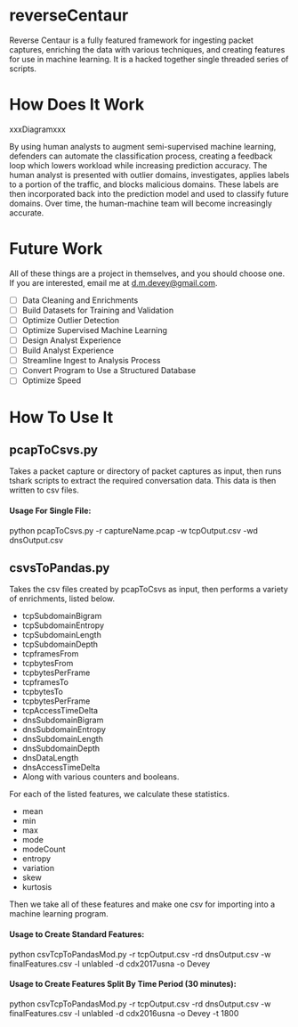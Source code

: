 # reverseCentaur

Reverse Centaur is a fully featured framework for ingesting packet captures, enriching the data with various techniques, and creating features for use in machine learning. It is a hacked together single threaded series of scripts. 

# How Does It Work

xxxDiagramxxx 

By using human analysts to augment semi-supervised machine learning, defenders can automate the classification process, creating a feedback loop which lowers workload while increasing prediction accuracy. The human analyst is presented with outlier domains, investigates, applies labels to a portion of the traffic, and blocks malicious domains. These labels are then incorporated back into the prediction model and used to classify future domains. Over time, the human-machine team will become increasingly accurate. 

# Future Work 

All of these things are a project in themselves, and you should choose one. If you are interested, email me at d.m.devey@gmail.com. 
- [ ] Data Cleaning and Enrichments
- [ ] Build Datasets for Training and Validation
- [ ] Optimize Outlier Detection
- [ ] Optimize Supervised Machine Learning
- [ ] Design Analyst Experience
- [ ] Build Analyst Experience
- [ ] Streamline Ingest to Analysis Process
- [ ] Convert Program to Use a Structured Database
- [ ] Optimize Speed

# How To Use It

## pcapToCsvs.py
Takes a packet capture or directory of packet captures as input, then runs tshark scripts to extract the required conversation data. This data is then written to csv files.

#### Usage For Single File: 

python pcapToCsvs.py -r captureName.pcap -w tcpOutput.csv -wd dnsOutput.csv

## csvsToPandas.py

Takes the csv files created by pcapToCsvs as input, then performs a variety of enrichments, listed below.
* tcpSubdomainBigram
* tcpSubdomainEntropy
* tcpSubdomainLength
* tcpSubdomainDepth
* tcpframesFrom
* tcpbytesFrom
* tcpbytesPerFrame
* tcpframesTo
* tcpbytesTo
* tcpbytesPerFrame
* tcpAccessTimeDelta
* dnsSubdomainBigram
* dnsSubdomainEntropy
* dnsSubdomainLength
* dnsSubdomainDepth
* dnsDataLength
* dnsAccessTimeDelta
* Along with various counters and booleans.


For each of the listed features, we calculate these statistics. 

* mean
* min
* max
* mode
* modeCount
* entropy
* variation
* skew
* kurtosis

Then we take all of these features and make one csv for importing into a machine learning program. 
           
#### Usage to Create Standard Features:

python csvTcpToPandasMod.py -r tcpOutput.csv -rd dnsOutput.csv -w finalFeatures.csv -l unlabled -d cdx2017usna -o Devey 

#### Usage to Create Features Split By Time Period (30 minutes):

python csvTcpToPandasMod.py -r tcpOutput.csv -rd dnsOutput.csv -w finalFeatures.csv -l unlabled -d cdx2016usna -o Devey -t 1800

